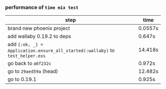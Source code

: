 ### performance of `time mix test`

| step | time |
| ---- | ---- |
| brand new phoenix project | 0.0557s |
| add wallaby 0.19.2 to deps | 0.647s |
| add `{:ok, _} = Application.ensure_all_started(:wallaby)` to `test_helper.exs` | 14.418s |
| go back to `a6f232c` | 0.972s |
| go to `29aed59a` (head) | 12.482s |
| go to 0.19.1 | 0.925s |

